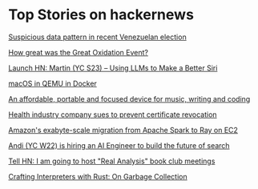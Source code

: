 # Top Stories on hackernews <br />
[Suspicious data pattern in recent Venezuelan election](https://statmodeling.stat.columbia.edu/2024/07/31/suspicious-data-pattern-in-recent-venezuelan-election/)

[How great was the Great Oxidation Event?](https://eos.org/science-updates/how-great-was-the-great-oxidation-event)

[Launch HN: Martin (YC S23) – Using LLMs to Make a Better Siri]()

[macOS in QEMU in Docker](https://github.com/sickcodes/Docker-OSX)

[An affordable, portable and focused device for music, writing and coding](https://tulip.computer/)

[Health industry company sues to prevent certificate revocation](https://www.hezmatt.org/~mpalmer/blog/2024/07/31/healthcare-company-sues-to-stop-certificate-revocation.html)

[Amazon's exabyte-scale migration from Apache Spark to Ray on EC2](https://aws.amazon.com/blogs/opensource/amazons-exabyte-scale-migration-from-apache-spark-to-ray-on-amazon-ec2/)

[Andi (YC W22) is hiring an AI Engineer to build the future of search]()

[Tell HN: I am going to host "Real Analysis" book club meetings]()

[Crafting Interpreters with Rust: On Garbage Collection](https://www.tunglevo.com/note/crafting-interpreters-with-rust-on-garbage-collection/)
